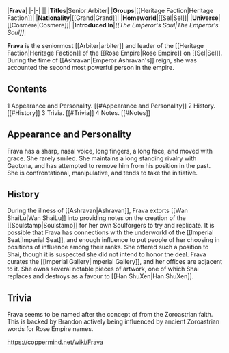 |**Frava**|
|-|-|
||
|**Titles**|Senior Arbiter|
|**Groups**|[[Heritage Faction\|Heritage Faction]]|
|**Nationality**|[[Grand\|Grand]]|
|**Homeworld**|[[Sel\|Sel]]|
|**Universe**|[[Cosmere\|Cosmere]]|
|**Introduced In**|*[[The Emperor's Soul\|The Emperor's Soul]]*|

**Frava** is the seniormost [[Arbiter\|arbiter]] and leader of the [[Heritage Faction\|Heritage Faction]] of the [[Rose Empire\|Rose Empire]] on [[Sel\|Sel]]. During the time of [[Ashravan\|Emperor Ashravan's]] reign, she was accounted the second most powerful person in the empire.

## Contents

1 Appearance and Personality. [[#Appearance and Personality]] 
2 History. [[#History]] 
3 Trivia. [[#Trivia]] 
4 Notes. [[#Notes]] 


## Appearance and Personality
Frava has a sharp, nasal voice, long fingers, a long face, and moved with grace. She rarely smiled. She maintains a long standing rivalry with Gaotona, and has attempted to remove him from his position in the past. She is confrontational, manipulative, and tends to take the initiative.

## History
During the illness of [[Ashravan\|Ashravan]], Frava extorts [[Wan ShaiLu\|Wan ShaiLu]] into providing notes on the creation of the [[Soulstamp\|Soulstamp]] for her own Soulforgers to try and replicate. It is possible that Frava has connections with the underworld of the [[Imperial Seat\|Imperial Seat]], and enough influence to put people of her choosing in positions of influence among their ranks. She offered such a position to Shai, though it is suspected she did not intend to honor the deal.
Frava curates the [[Imperial Gallery\|Imperial Gallery]], and her offices are adjacent to it. She owns several notable pieces of artwork, one of which Shai replaces and destroys as a favour to [[Han ShuXen\|Han ShuXen]].

## Trivia
Frava seems to be named after the concept of  from the Zoroastrian faith. This is backed by Brandon actively being influenced by ancient Zoroastrian words for Rose Empire names.


https://coppermind.net/wiki/Frava